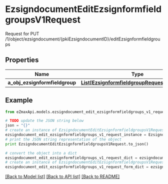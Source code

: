 # EzsigndocumentEditEzsignformfieldgroupsV1Request

Request for PUT /1/object/ezsigndocument/{pkiEzsigndocumentID}/editEzsignformfieldgroups

## Properties

Name | Type | Description | Notes
------------ | ------------- | ------------- | -------------
**a_obj_ezsignformfieldgroup** | [**List[EzsignformfieldgroupRequestCompound]**](EzsignformfieldgroupRequestCompound.md) |  | 

## Example

```python
from eZmaxApi.models.ezsigndocument_edit_ezsignformfieldgroups_v1_request import EzsigndocumentEditEzsignformfieldgroupsV1Request

# TODO update the JSON string below
json = "{}"
# create an instance of EzsigndocumentEditEzsignformfieldgroupsV1Request from a JSON string
ezsigndocument_edit_ezsignformfieldgroups_v1_request_instance = EzsigndocumentEditEzsignformfieldgroupsV1Request.from_json(json)
# print the JSON string representation of the object
print EzsigndocumentEditEzsignformfieldgroupsV1Request.to_json()

# convert the object into a dict
ezsigndocument_edit_ezsignformfieldgroups_v1_request_dict = ezsigndocument_edit_ezsignformfieldgroups_v1_request_instance.to_dict()
# create an instance of EzsigndocumentEditEzsignformfieldgroupsV1Request from a dict
ezsigndocument_edit_ezsignformfieldgroups_v1_request_form_dict = ezsigndocument_edit_ezsignformfieldgroups_v1_request.from_dict(ezsigndocument_edit_ezsignformfieldgroups_v1_request_dict)
```
[[Back to Model list]](../README.md#documentation-for-models) [[Back to API list]](../README.md#documentation-for-api-endpoints) [[Back to README]](../README.md)


